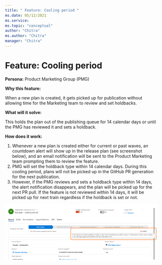```yaml
---
title: " Feature: Cooling period "
ms.date: 05/12/2021
ms.service: 
ms.topic: "conceptual"
author: "Chitra"
ms.author: "Chitra"
manager: "Chitra"
---
```


# Feature: Cooling period

**Persona:** Product Marketing Group (PMG)

**Why this feature:**

When a new plan is created, it gets picked up for publication without allowing time for the Marketing team to review and set holdbacks.

**What will it solve:**

This holds the plan out of the publishing queue for 14 calendar days or until the PMG has reviewed it and sets a holdback. 

**How does it work:**

1.	Whenever a new plan is created either for current or past waves, an countdown alert will show up in the release plan (see screenshot below), and an email notification will be sent to the Product Marketing team prompting them to review the feature.
2.	PMG will set the holdback type within 14 calendar days. During this cooling period, plans will not be picked up in the GitHub PR generation for the next publication.
3.	However, if the PMG reviews and sets a holdback type within 14 days, the alert notification disappears, and the plan will be picked up for the next PR pull. If the feature is not reviewed within 14 days, it will be picked up for next train regardless if the holdback is set or not.

![Step two](media/Image3.png "Step two")
